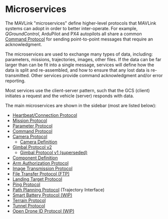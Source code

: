# Microservices

The MAVLink "microservices" define higher-level protocols that MAVLink systems can adopt in order to better inter-operate. For example, *QGroundControl*, ArduPilot and PX4 autopilots all share a common [Command Protocol](../services/command.md) for sending point-to-point messages that require an acknowledgment.

The microservices are used to exchange many types of data, including: parameters, missions, trajectories, images, other files. If the data can be far larger than can be fit into a single message, services will define how the data is split and re-assembled, and how to ensure that any lost data is re-transmitted. Other services provide command acknowledgment and/or error reporting.

Most services use the client-server pattern, such that the GCS (client) initiates a request and the vehicle (server) responds with data.

The main microservices are shown in the sidebar (most are listed below):

* [Heartbeat/Connection Protocol](../services/heartbeat.md)
* [Mission Protocol](../services/mission.md)
* [Parameter Protocol](../services/parameter.md)
* [Command Protocol](../services/command.md)
* [Camera Protocol](../services/camera.md) 
  * [Camera Definition](../services/camera_def.md)
* [Gimbal Protocol v2](../services/gimbal_v2.md) 
  * [Gimbal Protocol v1 (superseded)](../services/gimbal.md)
* [Component Definition](../services/component_def.md)
* [Arm Authorization Protocol](../services/arm_authorization.md)
* [Image Transmission Protocol](../services/image_transmission.md)
* [File Transfer Protocol (FTP)](../services/ftp.md)
* [Landing Target Protocol](../services/landing_target.md)
* [Ping Protocol](../services/ping.md)
* [Path Planning Protocol](../services/trajectory.md) (Trajectory Interface)
* [Smart Battery Protocol (WIP)](../services/smart_battery.md)
* [Terrain Protocol](../services/terrain.md)
* [Tunnel Protocol](../services/tunnel.md)
* [Open Drone ID Protocol (WIP)](../services/opendroneid.md)